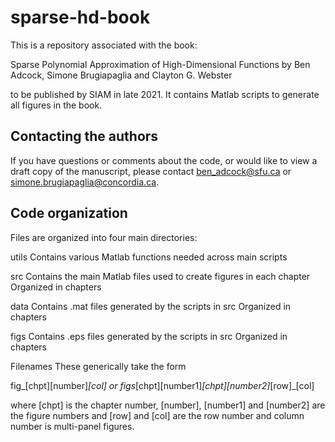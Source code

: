 # sparse-hd-book

This is a repository associated with the book:

Sparse Polynomial Approximation of High-Dimensional Functions
by Ben Adcock, Simone Brugiapaglia and Clayton G. Webster

to be published by SIAM in late 2021. It contains Matlab scripts to generate all figures in the book. 

## Contacting the authors

If you have questions or comments about the code, or would like to view a draft copy of the manuscript, please contact ben_adcock@sfu.ca or simone.brugiapaglia@concordia.ca.

## Code organization

Files are organized into four main directories:

utils
Contains various Matlab functions needed across main scripts

src
Contains the main Matlab files used to create figures in each chapter
Organized in chapters

data
Contains .mat files generated by the scripts in src
Organized in chapters

figs
Contains .eps files generated by the scripts in src
Organized in chapters

Filenames
These generically take the form 

fig_[chpt][number]_[col] or figs_[chpt][number1]_[chpt][number2]_[row]_[col] 

where [chpt] is the chapter number, [number], [number1] and [number2] are the figure numbers and [row] and [col] are the row number and column number is multi-panel figures.
